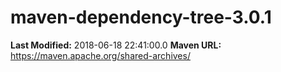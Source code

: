 # maven-dependency-tree-3.0.1

**Last Modified:** 2018-06-18 22:41:00.0
**Maven URL:** https://maven.apache.org/shared-archives/
